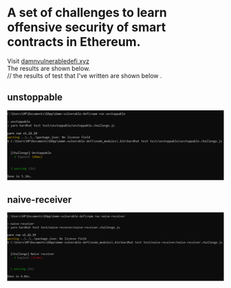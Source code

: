 # **A set of challenges to learn offensive security of smart contracts in Ethereum.**
Visit [damnvulnerabledefi.xyz](https://damnvulnerabledefi.xyz)  
The results are shown below.  
// the results of test that I've written are shown below .

## unstoppable
![](images/unstoppable.png)

## naive-receiver
![](images/naive-receiver.png)
